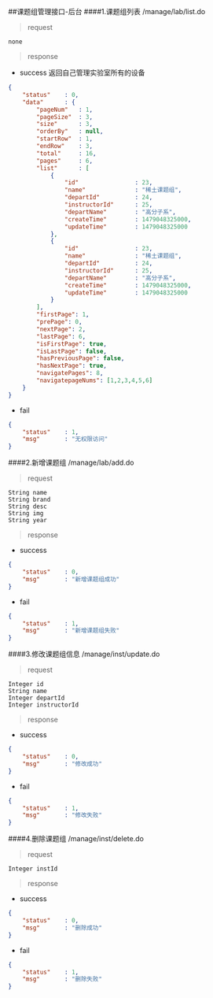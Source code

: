 ##课题组管理接口-后台
####1.课题组列表
/manage/lab/list.do
> request
```
none
```
> response
- success
返回自己管理实验室所有的设备
```json
{
    "status"    : 0,
    "data"      : {
        "pageNum"   : 1,
        "pageSize"  : 3,
        "size"      : 3,
        "orderBy"   : null,
        "startRow"  : 1,
        "endRow"    : 3,
        "total"     : 16,
        "pages"     : 6,
        "list"      : [
            {
                "id"                : 23,
                "name"              : "稀土课题组",
                "departId"          : 24,
                "instructorId"      : 25,
                "departName"        : "高分子系",
                "createTime"        : 1479048325000,
                "updateTime"        : 1479048325000
            },
            {
                "id"                : 23,
                "name"              : "稀土课题组",
                "departId"          : 24,
                "instructorId"      : 25,
                "departName"        : "高分子系",
                "createTime"        : 1479048325000,
                "updateTime"        : 1479048325000
            }
        ],
        "firstPage": 1,
        "prePage": 0,
        "nextPage": 2,
        "lastPage": 6,
        "isFirstPage": true,
        "isLastPage": false,
        "hasPreviousPage": false,
        "hasNextPage": true,
        "navigatePages": 8,
        "navigatepageNums": [1,2,3,4,5,6]
    }
}
```
- fail
```json
{
    "status"    : 1,
    "msg"       : "无权限访问"
}
```
####2.新增课题组
/manage/lab/add.do
> request
```
String name
String brand
String desc
String img
String year
```
> response
- success
```json
{
    "status"    : 0,
    "msg"       : "新增课题组成功"
}
```
- fail
```json
{
    "status"    : 1,
    "msg"       : "新增课题组失败"
}
```
####3.修改课题组信息
/manage/inst/update.do
> request
```
Integer id
String name
Integer departId
Integer instructorId
```
> response
- success
```json
{
    "status"    : 0,
    "msg"       : "修改成功"
}
```
- fail
```json
{
    "status"    : 1,
    "msg"       : "修改失败"
}
```
####4.删除课题组
/manage/inst/delete.do
> request
```
Integer instId
```
> response
- success
```json
{
    "status"    : 0,
    "msg"       : "删除成功"
}
```
- fail
```json
{
    "status"    : 1,
    "msg"       : "删除失败"
}
```

